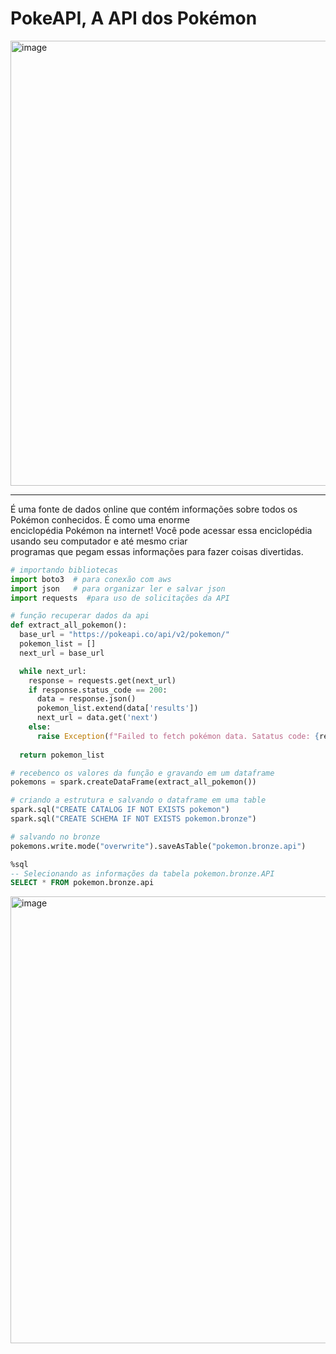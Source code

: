 # PokeAPI, A API dos Pokémon 
<img width="2468" height="712" alt="image" src="https://github.com/user-attachments/assets/3d718dcf-a976-4892-9cbe-8c863357b530" />

---

   É uma fonte de dados online que contém informações sobre todos os Pokémon conhecidos. É como uma enorme \
enciclopédia Pokémon na internet! Você pode acessar essa enciclopédia usando seu computador e até mesmo criar \
programas que pegam essas informações para fazer coisas divertidas.


```python
# importando bibliotecas
import boto3  # para conexão com aws
import json   # para organizar ler e salvar json 
import requests  #para uso de solicitações da API

# função recuperar dados da api
def extract_all_pokemon():
  base_url = "https://pokeapi.co/api/v2/pokemon/"
  pokemon_list = []
  next_url = base_url

  while next_url:
    response = requests.get(next_url)
    if response.status_code == 200:
      data = response.json()
      pokemon_list.extend(data['results'])
      next_url = data.get('next')
    else:
      raise Exception(f"Failed to fetch pokémon data. Satatus code: {response.status_code}")
  
  return pokemon_list

# recebenco os valores da função e gravando em um dataframe
pokemons = spark.createDataFrame(extract_all_pokemon())

# criando a estrutura e salvando o dataframe em uma table
spark.sql("CREATE CATALOG IF NOT EXISTS pokemon")
spark.sql("CREATE SCHEMA IF NOT EXISTS pokemon.bronze")

# salvando no bronze
pokemons.write.mode("overwrite").saveAsTable("pokemon.bronze.api")
```

```sql
%sql
-- Selecionando as informações da tabela pokemon.bronze.API
SELECT * FROM pokemon.bronze.api
```
<img width="1353" height="715" alt="image" src="https://github.com/user-attachments/assets/3d8d14e0-ac5c-4ad2-90e1-399acd5550e1" />
